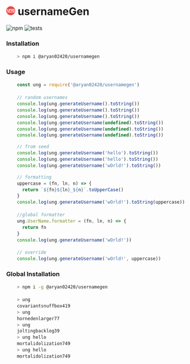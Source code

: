# <img src="/static/logo.svg" alt="usernameGen" width="24px"> usernameGen

![npm](https://img.shields.io/npm/v/@aryan02420/usernamegen?label=version&logo=npm&logoColor=white)
![tests](https://img.shields.io/github/workflow/status/aryan02420/usernamegen/tests?label=tests&logo=github)


### Installation

```bash
    > npm i @aryan02420/usernamegen
```

### Usage

```js
    const ung = require('@aryan02420/usernamegen')

    // random usernames
    console.log(ung.generateUsername().toString())                              // slightingvoltaic4
    console.log(ung.generateUsername().toString())                              // amazedspirogyra43566
    console.log(ung.generateUsername().toString())                              // casuisticaljam203
    console.log(ung.generateUsername(undefined).toString())                     // sevenfoldfast6
    console.log(ung.generateUsername(undefined).toString())                     // sunnyanoxia68
    console.log(ung.generateUsername(undefined).toString())                     // ribbedgraphite9184
```

```js
    // from seed
    console.log(ung.generateUsername('hello').toString())                       // mortalidolization749
    console.log(ung.generateUsername('hello').toString())                       // mortalidolization749
    console.log(ung.generateUsername('wOrld!').toString())                      // sunburnedpasigraphy4
```

```js
    // formatting
    uppercase = (fn, ln, n) => {
      return `${fn}${ln}_${n}`.toUpperCase()
    }
    console.log(ung.generateUsername('wOrld!').toString(uppercase))             // SUNBURNEDPASIGRAPHY_4

    //global formatter
    ung.UserName.formatter = (fn, ln, n) => {
      return fn
    }
    console.log(ung.generateUsername('wOrld!'))                                 // sunburned

    // override
    console.log(ung.generateUsername('wOrld!', uppercase))                      // SUNBURNEDPASIGRAPHY_4


```

### Global Installation

```bash
    > npm i -g @aryan02420/usernamegen

    > ung
    covariantsnuffbox419
    > ung
    hornedenlarger77
    > ung
    joltingbacklog39
    > ung hello
    mortalidolization749
    > ung hello
    mortalidolization749
```
